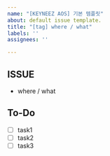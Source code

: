 ```yaml
---
name: "[KEYNEEZ AOS] 기본 템플릿"
about: default issue template.
title: "[tag] where / what"
labels: ''
assignees: ''

---
```


## ISSUE
- where / what

## To-Do
- [ ] task1
- [ ] task2
- [ ] task3

<!-- Todo task를 꼼꼼하게 나눠주세요💚 -->
